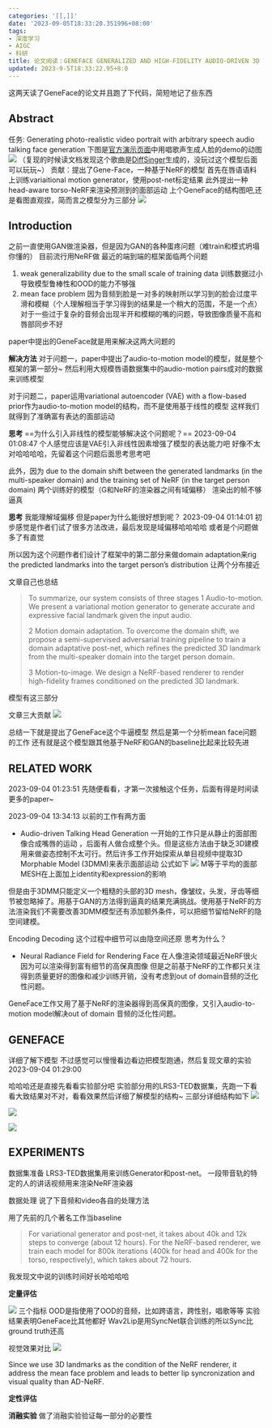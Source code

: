 ```yaml
---
categories: '[[,]]'
date: '2023-09-05T18:33:20.351996+08:00'
tags:
- 深度学习
- AIGC
- 科研
title: 论文阅读：GENEFACE GENERALIZED AND HIGH-FIDELITY AUDIO-DRIVEN 3D TALKING FACE SYNTHESIS
updated: 2023-9-5T18:33:22.95+8:0
---
```

这两天读了GeneFace的论文并且跑了下代码，简短地记了些东西

## Abstract

任务: Generating photo-realistic video portrait with arbitrary speech audio
talking face generation
下图是[官方演示页面](https://geneface.github.io/)中用唱歌声生成人脸的demo的动图
![](https://cdn.jsdelivr.net/gh/YuKung/image-host@main/img/202309051735956.gif)
（复现的时候读文档发现这个歌曲是[DiffSinger](https://github.com/MoonInTheRiver/DiffSinger)生成的，没玩过这个模型后面可以玩玩~）
贡献：提出了Gene-Face，一种基于NeRF的模型
首先在唇语语料上训练variaitional motion generator，使用post-net标定结果
此外提出一种head-aware torso-NeRF来渲染预测到的面部运动
上个GeneFace的结构图吧,还是看图直观捏，简而言之模型分为三部分
![](https://cdn.jsdelivr.net/gh/YuKung/image-host@main/img/202309051735957.png)

## Introduction

之前一直使用GAN做渲染器，但是因为GAN的各种蛋疼问题（难train和模式坍塌你懂的）
目前流行用NeRF做
最近的端到端的框架面临两个问题

1. weak generalizability due to the small scale of training data
   训练数据过小导致模型鲁棒性和OOD的能力不够强
2. mean face problem
   因为音频到脸是一对多的映射所以学习到的脸会过度平滑和模糊（个人理解相当于学习得到的结果是一个稍大的范围，不是一个点）对于一些过于复杂的音频会出现半开和模糊的嘴的问题，导致图像质量不高和唇部同步不好

paper中提出的GeneFace就是用来解决这两大问题的

**解决方法**
对于问题一，paper中提出了audio-to-motion model的模型，就是整个框架的第一部分~
然后利用大规模唇语数据集中的audio-motion pairs成对的数据来训练模型

对于问题二，paper运用variational autoencoder (VAE) with a flow-based prior作为audio-to-motion model的结构，而不是使用基于线性的模型
这样我们就得到了准确富有表达的面部运动

**思考**
==为什么引入非线性的模型能够解决这个问题呢？==
2023-09-04 01:08:47
个人感觉应该是VAE引入非线性因素增强了模型的表达能力吧
好像不太对哈哈哈哈，先留着这个问题后面思考思考吧

此外，因为
due to the domain shift between the generated landmarks (in the multi-speaker domain) and the training set of NeRF (in the target person domain)
两个训练好的模型（G和NeRF的渲染器之间有域偏移）
渲染出的帧不够逼真

**思考**
我能理解域偏移 但是paper为什么能很好想到呢？
2023-09-04 01:14:01
初步感觉是作者们试了很多方法改进，最后发现是域偏移哈哈哈哈 或者是个问题做多了有直觉

所以因为这个问题作者们设计了框架中的第二部分来做domain adaptation来rig the predicted landmarks into the target person’s distribution
让两个分布接近

文章自己也总结

> To summarize, our system consists of three stages
> 1 Audio-to-motion. We present a variational motion generator to generate accurate and expressive facial landmark given the input audio.
>
> 2 Motion domain adaptation. To overcome the domain shift, we propose a semi-supervised adversarial training pipeline to train a domain adaptative post-net, which refines the predicted 3D landmark from the multi-speaker domain into the target person domain.
>
> 3 Motion-to-image. We design a NeRF-based renderer to render high-fidelity frames conditioned on the predicted 3D landmark.

模型有这三部分

文章三大贡献
![](https://cdn.jsdelivr.net/gh/YuKung/image-host@main/img/202309051735958.png)

总结一下就是提出了GeneFace这个牛逼模型
然后是第一个分析mean face问题的工作
还有就是这个模型跟其他基于NeRF和GAN的baseline比起来比较先进

## RELATED WORK

2023-09-04 01:23:51
先随便看看，才第一次接触这个任务，后面有得是时间读更多的paper~

2023-09-04 13:34:13
以前的工作有两方面

- Audio-driven Talking Head Generation
  一开始的工作只是从静止的面部图像合成嘴唇的运动
  ，后面有人做合成整个头。但是这些方法由于缺乏3D建模用来做姿态控制不太可行。然后许多工作开始探索从单目视频中提取3D Morphable Model (3DMM)来表示面部运动
  公式如下
  ![](https://cdn.jsdelivr.net/gh/YuKung/image-host@main/img/202309051735959.png)
  M等于平均的面部MESH在上面加上identity和expression的影响

但是由于3DMM只能定义一个粗糙的头部的3D mesh，像皱纹，头发，牙齿等细节被忽略掉了。用基于GAN的方法得到逼真的结果充满挑战。使用基于NeRF的方法渲染我们不需要改善3DMM模型还有添加额外条件，可以把细节留给NeRF的隐空间建模。

Encoding Decoding 这个过程中细节可以由隐空间还原
思考为什么？

- Neural Radiance Field for Rendering Face
  在人像渲染领域最近NeRF很火因为可以渲染得到富有细节的高保真图像
  但是之前基于NeRF的工作都只关注得到质量更好的图像和减少训练开销，没有考虑到out of domain音频的泛化性问题。

GeneFace工作又用了基于NeRF的渲染器得到高保真的图像，又引入audio-to-motion model解决out of domain 音频的泛化性问题。

## GENEFACE

详细了解下模型
不过感觉可以慢慢看边看边把模型跑通，然后复现文章的实验
2023-09-04 01:29:00

哈哈哈还是直接先看看实验部分吧
实验部分用的LRS3-TED数据集，先跑一下看看大致结果对不对，看看效果然后详细了解模型的结构~
三部分详细结构如下
![](https://cdn.jsdelivr.net/gh/YuKung/image-host@main/img/202309051735960.png)

![](https://cdn.jsdelivr.net/gh/YuKung/image-host@main/img/202309051735961.png)

![](https://cdn.jsdelivr.net/gh/YuKung/image-host@main/img/202309051735962.png)

## EXPERIMENTS

数据集准备
LRS3-TED数据集用来训练Generator和post-net。
一段带音轨的特定的人的讲话视频用来渲染NeRF渲染器

数据处理
说了下音频和video各自的处理方法

用了先前的几个著名工作当baseline

> For variational generator and post-net, it takes about 40k and 12k steps to converge (about 12 hours). For the NeRF-based renderer, we train each model for 800k iterations (400k for head and 400k for the torso, respectively), which takes about 72 hours.

我发现文中说的训练时间好长哈哈哈哈

**定量评估**

![](https://cdn.jsdelivr.net/gh/YuKung/image-host@main/img/202309051735963.png)
三个指标 OOD是指使用了OOD的音频，比如跨语言，跨性别，唱歌等等
实验结果表明GeneFace比其他都好
Wav2Lip是用SyncNet联合训练的所以Sync比ground truth还高

视觉效果对比
![](https://cdn.jsdelivr.net/gh/YuKung/image-host@main/img/202309051735964.png)

Since we use 3D landmarks as the condition of the NeRF renderer, it address the mean face problem and leads to better lip syncronization and visual quality than AD-NeRF.

**定性评估**

**消融实验**
做了消融实验验证每一部分的必要性

